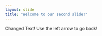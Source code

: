```yaml
---
layout: slide
title: "Welcome to our second slide!"
---
```

Changed Text!
Use the left arrow to go back!
